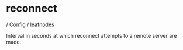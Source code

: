 # reconnect

/ [Config](../../README.md) / [leafnodes](../README.md) 

Interval in seconds at which reconnect attempts to a
remote server are made.

